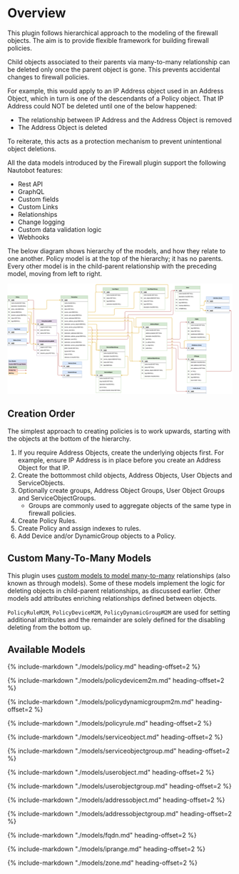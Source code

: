 # Overview

This plugin follows hierarchical approach to the modeling of the firewall objects. The aim is to provide flexible framework for building firewall policies.

Child objects associated to their parents via many-to-many relationship can be deleted only once the parent object is gone. This prevents accidental changes to firewall policies.

For example, this would apply to an IP Address object used in an Address Object, which in turn is one of the descendants of a Policy object. That IP Address could NOT be deleted until one of the below happened:

* The relationship between IP Address and the Address Object is removed
* The Address Object is deleted

To reiterate, this acts as a protection mechanism to prevent unintentional object deletions.

All the data models introduced by the Firewall plugin support the following Nautobot features:

* Rest API
* GraphQL
* Custom fields
* Custom Links
* Relationships
* Change logging
* Custom data validation logic
* Webhooks

The below diagram shows hierarchy of the models, and how they relate to one another. Policy model is at the top of the hierarchy; it has no parents. Every other model is in the child-parent relationship with the preceding model, moving from left to right.

![Model Hierarchy](images/datamodel.png "Model Hierarchy")

## Creation Order

The simplest approach to creating policies is to work upwards, starting with the objects at the bottom of the hierarchy.

1. If you require Address Objects, create the underlying objects first. For example, ensure IP Address is in place before you create an Address Object for that IP.
2. Create the bottommost child objects, Address Objects, User Objects and ServiceObjects.
3. Optionally create groups, Address Object Groups, User Object Groups and ServiceObjectGroups.
    * Groups are commonly used to aggregate objects of the same type in firewall policies.
4. Create Policy Rules.
5. Create Policy and assign indexes to rules.
6. Add Device and/or DynamicGroup objects to a Policy.

## Custom Many-To-Many Models

This plugin uses [custom models to model many-to-many](https://docs.djangoproject.com/en/3.2/howto/custom-model-fields/) relationships (also known as through models). Some of these models implement the logic for deleting objects in child-parent relationships, as discussed earlier. Other models add attributes enriching relationships defined between objects.

`PolicyRuleM2M`, `PolicyDeviceM2M`, `PolicyDynamicGroupM2M` are used for setting additional attributes and the remainder are solely defined for the disabling deleting from the bottom up.

## Available Models

{%
    include-markdown "./models/policy.md"
    heading-offset=2
%}

{%
    include-markdown "./models/policydevicem2m.md"
    heading-offset=2
%}

{%
    include-markdown "./models/policydynamicgroupm2m.md"
    heading-offset=2
%}

{%
    include-markdown "./models/policyrule.md"
    heading-offset=2
%}

{%
    include-markdown "./models/serviceobject.md"
    heading-offset=2
%}

{%
    include-markdown "./models/serviceobjectgroup.md"
    heading-offset=2
%}

{%
    include-markdown "./models/userobject.md"
    heading-offset=2
%}

{%
    include-markdown "./models/userobjectgroup.md"
    heading-offset=2
%}

{%
    include-markdown "./models/addressobject.md"
    heading-offset=2
%}

{%
    include-markdown "./models/addressobjectgroup.md"
    heading-offset=2
%}

{%
    include-markdown "./models/fqdn.md"
    heading-offset=2
%}

{%
    include-markdown "./models/iprange.md"
    heading-offset=2
%}

{%
    include-markdown "./models/zone.md"
    heading-offset=2
%}

